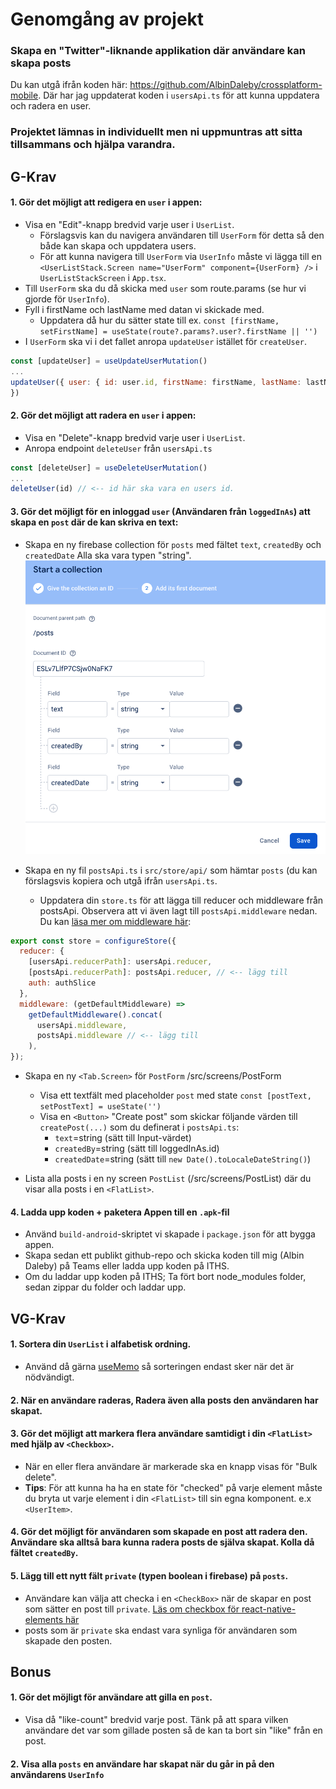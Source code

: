 # Genomgång av projekt

### Skapa en "Twitter"-liknande applikation där användare kan skapa posts

Du kan utgå ifrån koden här: https://github.com/AlbinDaleby/crossplatform-mobile. Där har jag uppdaterat koden i `usersApi.ts` för att kunna uppdatera och radera en user.

### Projektet lämnas in individuellt men ni uppmuntras att sitta tillsammans och hjälpa varandra.

## G-Krav

#### 1. Gör det möjligt att redigera en `user` i appen:
  - Visa en "Edit"-knapp bredvid varje user i `UserList`.
    - Förslagsvis kan du navigera användaren till `UserForm` för detta så den både kan skapa och uppdatera users.
    - För att kunna navigera till `UserForm` via `UserInfo` måste vi lägga till en `<UserListStack.Screen name="UserForm" component={UserForm} />` i `UserListStackScreen` i `App.tsx`.
  - Till `UserForm` ska du då skicka med `user` som route.params (se hur vi gjorde för `UserInfo`).
  - Fyll i firstName och lastName med datan vi skickade med.
    - Uppdatera då hur du sätter state till ex. `const [firstName, setFirstName] = useState(route?.params?.user?.firstName || '')`
  - I `UserForm` ska vi i det fallet anropa `updateUser` istället för `createUser`.
  ```jsx
  const [updateUser] = useUpdateUserMutation()
  ...
  updateUser({ user: { id: user.id, firstName: firstName, lastName: lastName }
  })
  ```

#### 2. Gör det möjligt att radera en `user` i appen:
  - Visa en "Delete"-knapp bredvid varje user i `UserList`.
  - Anropa endpoint `deleteUser` från `usersApi.ts`
  ```jsx
  const [deleteUser] = useDeleteUserMutation()
  ...
  deleteUser(id) // <-- id här ska vara en users id.
  ```

#### 3. Gör det möjligt för en inloggad `user` (Användaren från `loggedInAs`) att skapa en `post` där de kan skriva en text:
  - Skapa en ny firebase collection för `posts` med fältet `text`, `createdBy` och `createdDate` Alla ska vara typen "string".
  ![Firebase](firebase-posts-collection.png "Firebase")

  - Skapa en ny fil `postsApi.ts` i `src/store/api/` som hämtar `posts` (du kan förslagsvis kopiera och utgå ifrån `usersApi.ts`.
    - Uppdatera din `store.ts` för att lägga till reducer och middleware från postsApi. Observera att vi även lagt till `postsApi.middleware` nedan. Du kan [läsa mer om middleware här](https://redux-toolkit.js.org/api/getDefaultMiddleware):
	
```jsx
export const store = configureStore({
  reducer: {
    [usersApi.reducerPath]: usersApi.reducer,
    [postsApi.reducerPath]: postsApi.reducer, // <-- lägg till
    auth: authSlice
  },
  middleware: (getDefaultMiddleware) =>
    getDefaultMiddleware().concat(
      usersApi.middleware,
      postsApi.middleware // <-- lägg till
    ),
});
```

  - Skapa en ny `<Tab.Screen>` för `PostForm` /src/screens/PostForm
    - Visa ett textfält med placeholder `post` med state `const [postText, setPostText] = useState('')`
    - Visa en `<Button>` "Create post" som skickar följande värden till `createPost(...)` som du definerat i `postsApi.ts`:
      - `text`=string (sätt till Input-värdet)
      - `createdBy`=string (sätt till loggedInAs.id)
      - `createdDate`=string (sätt till `new Date().toLocaleDateString()`)

  - Lista alla posts i en ny screen `PostList` (/src/screens/PostList) där du visar alla posts i en `<FlatList>`.

#### 4. Ladda upp koden + paketera Appen till en `.apk`-fil
  - Använd `build-android`-skriptet vi skapade i `package.json` för att bygga appen.
  - Skapa sedan ett publikt github-repo och skicka koden till mig (Albin Daleby) på Teams eller ladda upp koden på ITHS.
  - Om du laddar upp koden på ITHS; Ta fört bort node_modules folder, sedan zippar du folder och laddar upp.

## VG-Krav
#### 1. Sortera din `UserList` i alfabetisk ordning.
  - Använd då gärna [useMemo](https://react.dev/reference/react/useMemo) så sorteringen endast sker när det är nödvändigt.

#### 2. När en användare raderas, Radera även alla posts den användaren har skapat.

#### 3. Gör det möjligt att markera flera användare samtidigt i din `<FlatList>` med hjälp av `<Checkbox>`.
  - När en eller flera användare är markerade ska en knapp visas för "Bulk delete".
  - **Tips**: För att kunna ha ha en state för "checked" på varje element måste du bryta ut varje element i din `<FlatList>` till sin egna komponent. e.x `<UserItem>`.

#### 4. Gör det möjligt för användaren som skapade en post att radera den. Användare ska alltså bara kunna radera posts de själva skapat. Kolla då fältet `createdBy`.

#### 5. Lägg till ett nytt fält `private` (typen boolean i firebase) på `posts`.
  - Användare kan välja att checka i en `<CheckBox>` när de skapar en post som sätter en post till `private`. [Läs om checkbox för react-native-elements här](https://reactnativeelements.com/docs/components/checkbox)
  - posts som är `private` ska endast vara synliga för användaren som skapade den posten.
## Bonus
#### 1. Gör det möjligt för användare att gilla en `post`.
  - Visa då "like-count" bredvid varje post. Tänk på att spara vilken användare det var som gillade posten så de kan ta bort sin "like" från en post.

#### 2. Visa alla `posts` en användare har skapat när du går in på den användarens `UserInfo`
